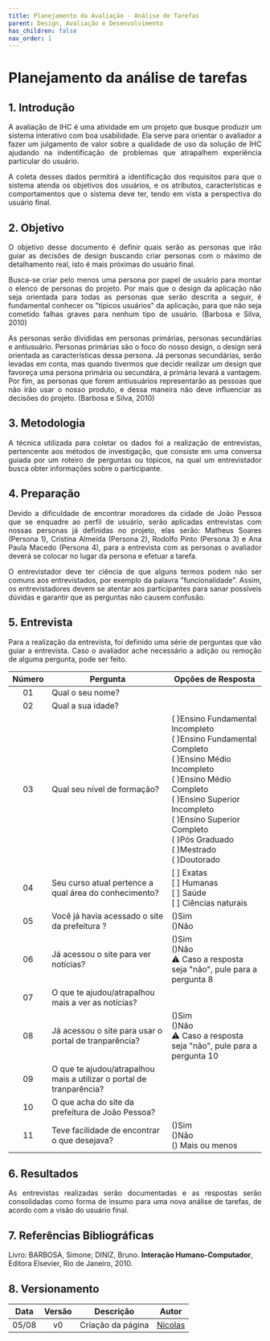 ```yaml
---
title: Planejamento da Avaliação - Análise de Tarefas
parent: Design, Avaliação e Desenvolvimento
has_children: false
nav_order: 1
---
```


# Planejamento da análise de tarefas

## 1. Introdução

<p align = "justify"> A avaliação de IHC é uma atividade em um projeto que busque produzir um sistema interativo com boa usabilidade. Ela serve para orientar o avaliador a fazer um julgamento de valor sobre a qualidade de uso da solução de IHC ajudando na indentificação de problemas que atrapalhem experiência particular do usuário. </p>

<p align = "justify"> A coleta desses dados permitirá a identificação dos requisitos para que o sistema atenda os objetivos dos usuários, e os atributos, características e comportamentos que o sistema deve ter, tendo em vista a perspectiva do usuário final.</p>

## 2. Objetivo

<p align = "justify"> O objetivo desse documento é definir quais serão as personas que irão guiar as decisões de design buscando criar personas com o máximo de detalhamento real, isto é mais próximas do usuário final. </p>

<p align = "justify"> Busca-se criar pelo menos uma persona por papel de usuário para montar o elenco de personas do projeto. Por mais que o design da aplicação não seja orientada para todas as personas que serão descrita a seguir, é fundamental conhecer os "típicos usuários" da aplicação, para que não seja cometido falhas graves para nenhum tipo de usuário. (Barbosa e Silva, 2010) </p>

<p align = "justify"> As personas serão divididas em personas primárias, personas secundárias e antiusuário. Personas primárias são o foco do nosso design, o design será orientada as características dessa persona. Já personas secundárias, serão levadas em conta, mas quando tivermos que decidir realizar um design que favoreça uma persona primária ou secundára, a primária levará a vantagem. Por fim, as personas que forem antiusuários representarão as pessoas que não irão usar o nosso produto, e dessa maneira não deve influenciar as decisões do projeto. (Barbosa e Silva, 2010) </p>

## 3. Metodologia

<p align = "justify"> A técnica utilizada para coletar os dados foi a realização de entrevistas, pertencente aos métodos de investigação, que consiste em uma conversa guiada por um roteiro de perguntas ou tópicos, na qual um entrevistador busca obter informações sobre o participante. </p>



## 4. Preparação

<p align = "justify"> Devido a dificuldade de encontrar moradores da cidade de João Pessoa que se enquadre ao perfil de usuário, serão aplicadas entrevistas com nossas personas já definidas no projeto, elas serão: Matheus Soares (Persona 1), Cristina Almeida  (Persona 2), Rodolfo Pinto (Persona 3) e Ana Paula Macedo (Persona 4), para a entrevista com as personas o avaliador deverá se colocar no lugar da persona e efetuar a tarefa.</p>

<p align = "justify"> O entrevistador deve ter ciência de que alguns termos podem não ser comuns aos entrevistados, por exemplo da palavra "funcionalidade". Assim, os entrevistadores devem se atentar aos participantes para sanar possíveis dúvidas e garantir que as perguntas não causem confusão. </p>

## 5. Entrevista

<p align = "justify"> Para a realização da entrevista, foi definido uma série de perguntas que vão guiar a entrevista. Caso o avaliador ache necessário a adição ou remoção de alguma pergunta, pode ser feito. </p>

| Número | Pergunta                                                                                                                                  | Opções de Resposta                                                                                                                                                                                                                                      |
| :----: | ----------------------------------------------------------------------------------------------------------------------------------------- | ------------------------------------------------------------------------------------------------------------------------------------------------------------------------------------------------------------------------------------------------------- |
|   01   | Qual o seu nome?                                                                                                                          |                                                                                                                                                                                                                                                         |
|   02   | Qual a sua idade?                                                                                                                         |                                                                                                                                                                                                                                                         |
|   03   | Qual seu nível de formação?                                                                                                               | ( )Ensino Fundamental Incompleto </br>( )Ensino Fundamental Completo</br>( )Ensino Médio Incompleto</br>( )Ensino Médio Completo</br>( )Ensino Superior Incompleto</br>( )Ensino Superior Completo</br>( )Pós Graduado</br>( )Mestrado</br>( )Doutorado |
|   04   | Seu curso atual pertence a qual área do conhecimento? | [ ] Exatas <br>[ ] Humanas<br>[ ] Saúde<br>[ ] Ciências naturais |
|   05   | Você já havia acessado o site da prefeitura ?                                                                                             | ()Sim </br> ()Não                                                                                                                                                                                                                                       |
|   06   | Já acessou o site para ver notícias?                       | ()Sim</br> ()Não <br>⚠️ Caso a resposta seja "não", pule para a pergunta 8                                                                                                                                                                                 |
|   07   | O que te ajudou/atrapalhou mais a ver as notícias?                                                                                  |                                                                                                                                                                                                                                                         |
|   08   | Já acessou o site para usar o portal de tranparência?                                                                                                      | ()Sim</br> ()Não </br> ⚠️ Caso a resposta seja "não", pule para a pergunta 10                                                                                                                                                                                                                 |
|   09   | O que te ajudou/atrapalhou mais a utilizar o portal de tranparência?                                      
| 10    | O que acha do site da prefeitura de João Pessoa?
|   11   | Teve facilidade de encontrar o que desejava?                                                                                              | ()Sim</br> ()Não </br>() Mais ou menos                                                                                                                                                               |
## 6. Resultados
<p align = "justify"> As entrevistas realizadas serão documentadas e as respostas serão consolidadas como forma de insumo para uma nova análise de tarefas, de acordo com a visão do usuário final. </p>

## 7. Referências Bibliográficas

Livro: BARBOSA, Simone; DINIZ, Bruno. **Interação Humano-Computador**, Editora Elsevier, Rio de Janeiro, 2010.

## 8. Versionamento
 
| Data  | Versão |     Descrição     |    Autor    |
|:-----:|:------:|:-----------------:|:-----------:|
| 05/08 |   v0   | Criação da página  | [Nicolas](https://github.com/Nicolas-Roberto) |